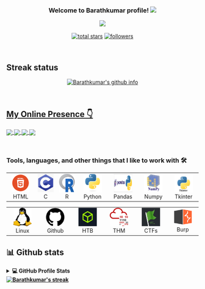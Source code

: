 <h3 align="center">
  Welcome to Barathkumar profile! 
  <img src="https://media.giphy.com/media/hvRJCLFzcasrR4ia7z/giphy.gif" width="28">
 </h3>
<p align="center">
  <img src="https://readme-typing-svg.herokuapp.com/?lines=Pentester;CTF%20Player;Bug%20Hunter;Cyber%20Security%20Enthusiastic&font=Fira%20Code&center=true&width=440&height=45&color=f75c7e&vCenter=true&size=23"></a>
</p>

<p align="center">
 <a href="https://github.com/Barathkumarjk?tab=repositories&sort=stargazers">
    <img alt="total stars" title="Total stars on GitHub" src="https://custom-icon-badges.herokuapp.com/badge/dynamic/json?logo=star&color=55960c&labelColor=488207&label=Stars&style=for-the-badge&query=%24.stars&url=https://api.github-star-counter.workers.dev/user/Barathkumarjk"/></a>
  <a href="https://github.com/Barathkumarjk?tab=followers">
    <img alt="followers" title="Follow me on Github" src="https://custom-icon-badges.herokuapp.com/github/followers/Barathkumarjk?color=236ad3&labelColor=1155ba&style=for-the-badge&logo=person-add&label=Follow&logoColor=white"/></a>
</p>

<br>

## Streak status


<p align="center">
  <a href="https://github-readme-stats.vercel.app">
    <img title="🔥 Get your github profile at github-readme-stats.vercel.app" alt="Barathkumar's github info" src="https://github-readme-stats.vercel.app/api?username=Barathkumarjk&show_icons=true&theme=radical"/>
</p>
 <br>

## My Online Presence 👇
    
<p>
<a href="https://www.instagram.com/cyberexploitme/" target="blank">
<img align="center" src="https://img.shields.io/badge/Instagram-E4405F?style=for-the-badge&logo=instagram&logoColor=white"/>
</a>

<a href="https://in.linkedin.com/in/barathkumar-j-k-7b9699214" target="blank">
<img align="center" src="https://img.shields.io/badge/LinkedIn-0077B5?style=for-the-badge&logo=linkedin&logoColor=white"/>
</a>

<a href="https://twitter.com/CyberExploitMe" target="blank">
<img align="center" src="https://img.shields.io/badge/Twitter-1DA1F2?style=for-the-badge&logo=twitter&logoColor=white"/>
</a>

<a href="https://t.me/cyberexploitme" target="blank">
<img align="center" src="https://img.shields.io/badge/Telegram-1DA1F2?style=for-the-badge&logo=telegram&logoColor=white"/>
</a>

</p>
<br>

    
    
### Tools, languages, and other things that I like to work with 🛠️
<table>
  <tr>
      <td align="center" width="96">
      <a href="#macropower-tech">
        <img src="./img/html.png" width="48" height="48" alt="HTML" />
      </a>
      <br>HTML
     </td>

   <td align="center"  width="96">
      <a href="#macropower-tech">
        <img src="./img/c.png" width="46" height="48" alt="C" />
      </a>
      <br>C
    </td>

   <td align="center"  width="96">
      <a href="#macropower-tech">
        <img src="./img/r.png" width="52" height="48" alt="R" />
      </a>
      <br>R
    </td>

   <td align="center"  width="96">
      <a href="#macropower-tech">
        <img src="./img/python.svg" width="48" height="48" alt="Python" />
      </a>
      <br>Python
    </td>
    <td align="center"  width="96">
      <a href="#macropower-tech">
        <img src="./img/pandas.png" width="48" height="48" alt="Pandas" />
      </a>
      <br>Pandas
    </td>

   <td align="center"  width="96">
      <a href="#macropower-tech">
        <img src="./img/numpy.png" width="48" height="48" alt="Numpy" />
      </a>
      <br>Numpy
    </td>
    
   <td align="center"  width="96">
      <a href="#macropower-tech">
        <img src="./img/tkinter.png" width="48" height="48" alt="Tkinter" />
      </a>
      <br>Tkinter
    </td>
    
  </tr>
</table>
<table>
  <tr>
    
   <td align="center"  width="96">
      <a href="#macropower-tech">
        <img src="./img/linux.png" width="48" height="48" alt="Linux" />
      </a>
      <br>Linux
    </td>

   <td align="center"  width="96">
      <a href="#macropower-tech">
        <img src="./img/github.png" width="48" height="48" alt="Github"/>
      </a>
      <br>Github
    </td>

    

   <td align="center"  width="96">
      <a href="#macropower-tech">
        <img src="./img/htb.jpg" width="48" height="48" alt="HTB"/>
      </a>
      <br>HTB
    </td>

   <td align="center"  width="96">
      <a href="#macropower-tech">
        <img src="./img/thm.png" width="48" height="48" alt="THM" />
      </a>
      <br>THM
    </td>

  <td align="center"  width="96">
      <a href="#macropower-tech">
        <img src="./img/ctf.png" width="48" height="48" alt="CTF" />
      </a>
      <br>CTFs
    </td>
  
   <td align="center"  width="96">
      <a href="#macropower-tech">
        <img src="./img/burp.png" width="46" height="42" alt="Burp" />
      </a>
      <br>Burp
    </td>

  </tr>
</table>
    <b>
  
## 📊 Github stats

<!-- https://github.com/anuraghazra/github-readme-stats -->
<details> 
  <summary>💻 GitHub Profile Stats</summary>
  <br/>
  <a href="https://github.com/anuraghazra/github-readme-stats"><img alt="Barathkumar Top Languages" src="https://github-readme-stats.vercel.app/api/top-langs/?username=Barathkumarjk&langs_count=8&layout=compact&theme=react&hide_border=true&bg_color=1F222E&title_color=F85D7F&icon_color=F8D866&hide=Jupyter%20Notebook" height="192px"/></a>
  <br/>
</details>


<a href="https://github.com/Barathkumarjk/github-readme-streak-stats">
    <img title="🔥 Get streak stats for your profile at git.io/streak-stats" alt="Barathkumar's streak" src="http://github-readme-streak-stats.herokuapp.com/?user=Barathkumarjk&theme=radical&date_format=M%20j%5B%2C%20Y%5D"/>

<!--
**BarathkumarJK/BarathkumarJK** is a ✨ _special_ ✨ repository because its `README.md` (this file) appears on your GitHub profile.

Here are some ideas to get you started:

- 🔭 I’m currently working on ...
- 🌱 I’m currently learning ...
- 👯 I’m looking to collaborate on ...
- 🤔 I’m looking for help with ...
- 💬 Ask me about 
- 📫 How to reach me: ...
- 😄 Pronouns: 
- ⚡ Fun fact: 
-->
